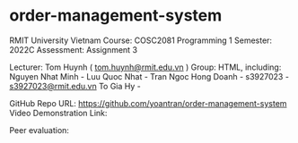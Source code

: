 # order-management-system

  RMIT University Vietnam
  Course: COSC2081 Programming 1
  Semester: 2022C
  Assessment: Assignment 3
 
  
  Lecturer: Tom Huynh ( tom.huynh@rmit.edu.vn )
  Group: HTML, including:
    Nguyen Nhat Minh -
    Luu Quoc Nhat -
    Tran Ngoc Hong Doanh - s3927023 - s3927023@rmit.edu.vn
    To Gia Hy -


GitHub Repo URL: https://github.com/yoantran/order-management-system
Video Demonstration Link: 

Peer evaluation:

